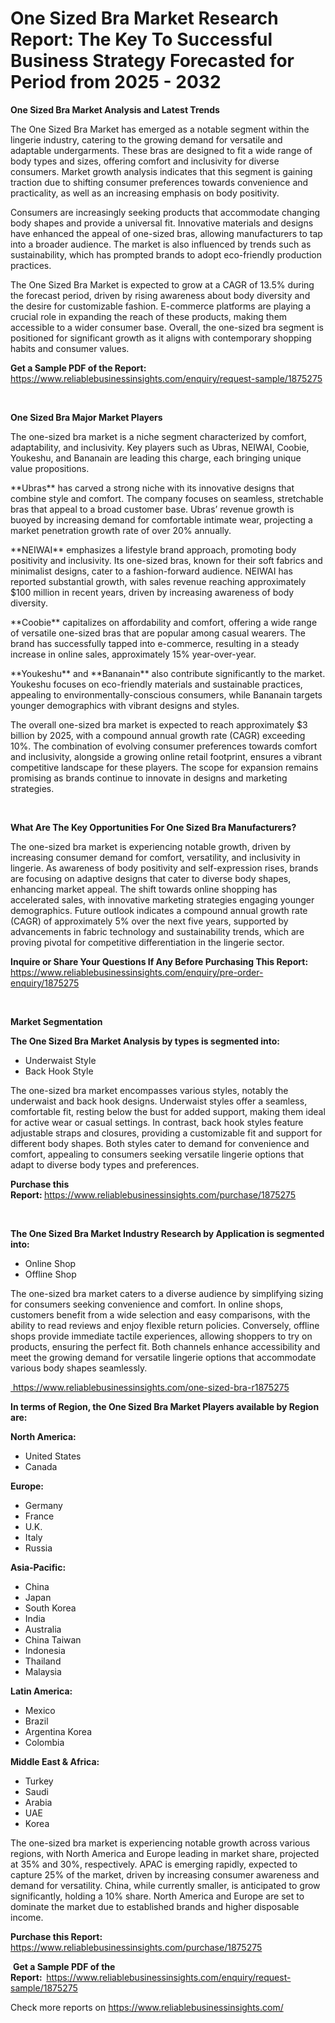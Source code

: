 <p><h1>One Sized Bra Market Research Report: The Key To Successful Business Strategy Forecasted for Period from 2025 - 2032</h1></p><p><strong>One Sized Bra Market Analysis and Latest Trends</strong></p>
<p><p>The One Sized Bra Market has emerged as a notable segment within the lingerie industry, catering to the growing demand for versatile and adaptable undergarments. These bras are designed to fit a wide range of body types and sizes, offering comfort and inclusivity for diverse consumers. Market growth analysis indicates that this segment is gaining traction due to shifting consumer preferences towards convenience and practicality, as well as an increasing emphasis on body positivity.</p><p>Consumers are increasingly seeking products that accommodate changing body shapes and provide a universal fit. Innovative materials and designs have enhanced the appeal of one-sized bras, allowing manufacturers to tap into a broader audience. The market is also influenced by trends such as sustainability, which has prompted brands to adopt eco-friendly production practices.</p><p>The One Sized Bra Market is expected to grow at a CAGR of 13.5% during the forecast period, driven by rising awareness about body diversity and the desire for customizable fashion. E-commerce platforms are playing a crucial role in expanding the reach of these products, making them accessible to a wider consumer base. Overall, the one-sized bra segment is positioned for significant growth as it aligns with contemporary shopping habits and consumer values.</p></p>
<p><strong>Get a Sample PDF of the Report:&nbsp;</strong> <a href="https://www.reliablebusinessinsights.com/enquiry/request-sample/1875275?utm_campaign=3105&utm_medium=2&utm_source=Github&utm_content=ia&utm_term=05042025&utm_id=one-sized-bra">https://www.reliablebusinessinsights.com/enquiry/request-sample/1875275</a></p>
<p>&nbsp;</p>
<p><strong>One Sized Bra Major Market Players</strong></p>
<p><p>The one-sized bra market is a niche segment characterized by comfort, adaptability, and inclusivity. Key players such as Ubras, NEIWAI, Coobie, Youkeshu, and Bananain are leading this charge, each bringing unique value propositions.</p><p>**Ubras** has carved a strong niche with its innovative designs that combine style and comfort. The company focuses on seamless, stretchable bras that appeal to a broad customer base. Ubras’ revenue growth is buoyed by increasing demand for comfortable intimate wear, projecting a market penetration growth rate of over 20% annually.</p><p>**NEIWAI** emphasizes a lifestyle brand approach, promoting body positivity and inclusivity. Its one-sized bras, known for their soft fabrics and minimalist designs, cater to a fashion-forward audience. NEIWAI has reported substantial growth, with sales revenue reaching approximately $100 million in recent years, driven by increasing awareness of body diversity.</p><p>**Coobie** capitalizes on affordability and comfort, offering a wide range of versatile one-sized bras that are popular among casual wearers. The brand has successfully tapped into e-commerce, resulting in a steady increase in online sales, approximately 15% year-over-year.</p><p>**Youkeshu** and **Bananain** also contribute significantly to the market. Youkeshu focuses on eco-friendly materials and sustainable practices, appealing to environmentally-conscious consumers, while Bananain targets younger demographics with vibrant designs and styles.</p><p>The overall one-sized bra market is expected to reach approximately $3 billion by 2025, with a compound annual growth rate (CAGR) exceeding 10%. The combination of evolving consumer preferences towards comfort and inclusivity, alongside a growing online retail footprint, ensures a vibrant competitive landscape for these players. The scope for expansion remains promising as brands continue to innovate in designs and marketing strategies.</p></p>
<p>&nbsp;</p>
<p><strong>What Are The Key Opportunities For One Sized Bra Manufacturers?</strong></p>
<p><p>The one-sized bra market is experiencing notable growth, driven by increasing consumer demand for comfort, versatility, and inclusivity in lingerie. As awareness of body positivity and self-expression rises, brands are focusing on adaptive designs that cater to diverse body shapes, enhancing market appeal. The shift towards online shopping has accelerated sales, with innovative marketing strategies engaging younger demographics. Future outlook indicates a compound annual growth rate (CAGR) of approximately 5% over the next five years, supported by advancements in fabric technology and sustainability trends, which are proving pivotal for competitive differentiation in the lingerie sector.</p></p>
<p><strong>Inquire or Share Your Questions If Any Before Purchasing This Report:</strong> <a href="https://www.reliablebusinessinsights.com/enquiry/pre-order-enquiry/1875275?utm_campaign=3105&utm_medium=2&utm_source=Github&utm_content=ia&utm_term=05042025&utm_id=one-sized-bra">https://www.reliablebusinessinsights.com/enquiry/pre-order-enquiry/1875275</a></p>
<p>&nbsp;</p>
<p><strong>Market Segmentation</strong></p>
<p><strong>The One Sized Bra Market Analysis by types is segmented into:</strong></p>
<p><ul><li>Underwaist Style</li><li>Back Hook Style</li></ul></p>
<p><p>The one-sized bra market encompasses various styles, notably the underwaist and back hook designs. Underwaist styles offer a seamless, comfortable fit, resting below the bust for added support, making them ideal for active wear or casual settings. In contrast, back hook styles feature adjustable straps and closures, providing a customizable fit and support for different body shapes. Both styles cater to demand for convenience and comfort, appealing to consumers seeking versatile lingerie options that adapt to diverse body types and preferences.</p></p>
<p><strong>Purchase this Report:&nbsp;</strong><a href="https://www.reliablebusinessinsights.com/purchase/1875275?utm_campaign=3105&utm_medium=2&utm_source=Github&utm_content=ia&utm_term=05042025&utm_id=one-sized-bra">https://www.reliablebusinessinsights.com/purchase/1875275</a></p>
<p>&nbsp;</p>
<p><strong>The One Sized Bra Market Industry Research by Application is segmented into:</strong></p>
<p><ul><li>Online Shop</li><li>Offline Shop</li></ul></p>
<p><p>The one-sized bra market caters to a diverse audience by simplifying sizing for consumers seeking convenience and comfort. In online shops, customers benefit from a wide selection and easy comparisons, with the ability to read reviews and enjoy flexible return policies. Conversely, offline shops provide immediate tactile experiences, allowing shoppers to try on products, ensuring the perfect fit. Both channels enhance accessibility and meet the growing demand for versatile lingerie options that accommodate various body shapes seamlessly.</p></p>
<p><a href="https://www.reliablebusinessinsights.com/one-sized-bra-r1875275?utm_campaign=3105&utm_medium=2&utm_source=Github&utm_content=ia&utm_term=05042025&utm_id=one-sized-bra">&nbsp;https://www.reliablebusinessinsights.com/one-sized-bra-r1875275</a></p>
<p><strong>In terms of Region, the One Sized Bra Market Players available by Region are:</strong></p>
<p>
    <p> <strong> North America: </strong>
        <ul>
            <li>United States</li>
            <li>Canada</li>
        </ul>
        </p> 
    <p> <strong> Europe: </strong>
        <ul>
            <li>Germany</li>
            <li>France</li>
            <li>U.K.</li>
            <li>Italy</li>
            <li>Russia</li>
        </ul>
        </p> 
    <p> <strong> Asia-Pacific: </strong>
        <ul>
            <li>China</li>
            <li>Japan</li>
            <li>South Korea</li>
            <li>India</li>
            <li>Australia</li>
            <li>China Taiwan</li>
            <li>Indonesia</li>
            <li>Thailand</li>
            <li>Malaysia</li>
        </ul>
        </p> 
    <p> <strong> Latin America: </strong>
        <ul>
            <li>Mexico</li>
            <li>Brazil</li>
            <li>Argentina Korea</li>
            <li>Colombia</li>
        </ul>
        </p> 
    <p> <strong> Middle East & Africa: </strong>
        <ul>
            <li>Turkey</li>
            <li>Saudi</li>
            <li>Arabia</li>
            <li>UAE</li>
            <li>Korea</li>
        </ul>
    </p>
    </p>
<p><p>The one-sized bra market is experiencing notable growth across various regions, with North America and Europe leading in market share, projected at 35% and 30%, respectively. APAC is emerging rapidly, expected to capture 25% of the market, driven by increasing consumer awareness and demand for versatility. China, while currently smaller, is anticipated to grow significantly, holding a 10% share. North America and Europe are set to dominate the market due to established brands and higher disposable income.</p></p>
<p><strong>Purchase this Report: </strong><a href="https://www.reliablebusinessinsights.com/purchase/1875275?utm_campaign=3105&utm_medium=2&utm_source=Github&utm_content=ia&utm_term=05042025&utm_id=one-sized-bra">https://www.reliablebusinessinsights.com/purchase/1875275</a></p>
<p>&nbsp;<strong>Get a Sample PDF of the Report:&nbsp;&nbsp;</strong><a href="https://www.reliablebusinessinsights.com/enquiry/request-sample/1875275?utm_campaign=3105&utm_medium=2&utm_source=Github&utm_content=ia&utm_term=05042025&utm_id=one-sized-bra">https://www.reliablebusinessinsights.com/enquiry/request-sample/1875275</a></p>
<p><strong></strong></p>
<p>Check more reports on <a href="https://www.reliablebusinessinsights.com/?utm_campaign=3105&utm_medium=2&utm_source=Github&utm_content=ia&utm_term=05042025&utm_id=one-sized-bra">https://www.reliablebusinessinsights.com/</a></p>